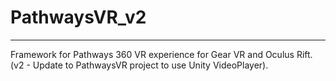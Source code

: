 # PathwaysVR_v2
----
Framework for Pathways 360 VR experience for Gear VR and Oculus Rift.
(v2 - Update to PathwaysVR project to use Unity VideoPlayer).